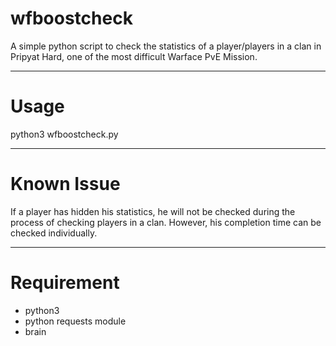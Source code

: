 # wfboostcheck
A simple python script to check the statistics of a player/players in a clan in Pripyat Hard, one of the most difficult Warface PvE Mission.

------
# Usage
python3 wfboostcheck.py

------
# Known Issue
If a player has hidden his statistics, he will not be checked during the process of checking players in a clan. However, his completion time can be checked individually.

------
# Requirement
- python3
- python requests module
- brain
